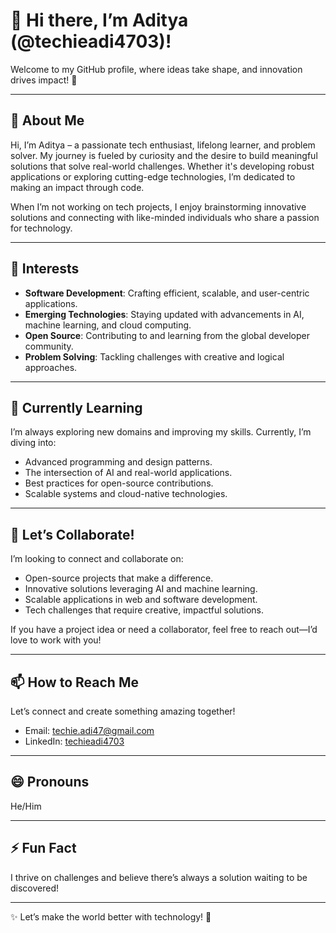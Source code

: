 # 👋 Hi there, I’m Aditya (@techieadi4703)!  

Welcome to my GitHub profile, where ideas take shape, and innovation drives impact! 🚀  

---

## 🚀 About Me  
Hi, I’m Aditya – a passionate tech enthusiast, lifelong learner, and problem solver. My journey is fueled by curiosity and the desire to build meaningful solutions that solve real-world challenges. Whether it's developing robust applications or exploring cutting-edge technologies, I’m dedicated to making an impact through code.  

When I’m not working on tech projects, I enjoy brainstorming innovative solutions and connecting with like-minded individuals who share a passion for technology.  

---

## 👀 Interests  
- **Software Development**: Crafting efficient, scalable, and user-centric applications.  
- **Emerging Technologies**: Staying updated with advancements in AI, machine learning, and cloud computing.  
- **Open Source**: Contributing to and learning from the global developer community.  
- **Problem Solving**: Tackling challenges with creative and logical approaches.  

---

## 🌱 Currently Learning  
I’m always exploring new domains and improving my skills. Currently, I’m diving into:  
- Advanced programming and design patterns.  
- The intersection of AI and real-world applications.  
- Best practices for open-source contributions.  
- Scalable systems and cloud-native technologies.  

---

## 💞️ Let’s Collaborate!  
I’m looking to connect and collaborate on:  
- Open-source projects that make a difference.  
- Innovative solutions leveraging AI and machine learning.  
- Scalable applications in web and software development.  
- Tech challenges that require creative, impactful solutions.  

If you have a project idea or need a collaborator, feel free to reach out—I’d love to work with you!  

---

## 📫 How to Reach Me  
Let’s connect and create something amazing together!  
- Email: techie.adi47@gmail.com
- LinkedIn: [techieadi4703](https://linkedin.com/in/techieadi4703)

---

## 😄 Pronouns  
He/Him  

---

## ⚡ Fun Fact  
I thrive on challenges and believe there’s always a solution waiting to be discovered!  

---

✨ Let’s make the world better with technology! 🚀  
